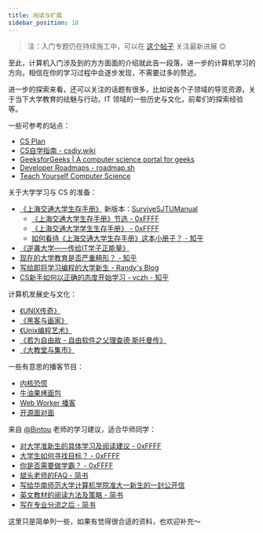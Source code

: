 ```yaml
---
title: 阅读与扩展
sidebar_position: 10
---
```



> 注：入门专题仍在持续施工中，可以在 [这个帖子](https://0xffff.one/d/1545) 关注最新进展 😊

至此，计算机入门涉及到的方方面面的介绍就此告一段落，进一步的计算机学习的方向，相信在你的学习过程中会逐步发现，不需要过多的赘述。

进一步的探索来看，还可以关注的话题有很多，比如说各个子领域的导览资源，关于当下大学教育的祛魅与行动，IT 领域的一些历史与文化，前辈们的探索经验等。

一些可参考的站点：

- [CS Plan](https://cs-plan.com)
- [CS自学指南 - csdiy.wiki](https://csdiy.wiki/)
- [GeeksforGeeks | A computer science portal for geeks](https://www.geeksforgeeks.org/)
- [Developer Roadmaps - roadmap.sh](https://roadmap.sh/)
- [Teach Yourself Computer Science](https://teachyourselfcs.com/)

关于大学学习与 CS 的准备：

- [《上海交通大学生存手册》](http://www.houxiaodi.com/assets/misc/manual.pdf) 新版本：[SurviveSJTUManual](https://liankeqin.gitbook.io/survivesjtumanual/)
    - [《上海交通大学生存手册》节选 - 0xFFFF](https://0xffff.one/d/1644)
    - [《上海交通大学学生生存手册》 - 0xFFFF](https://0xffff.one/d/104)
    - [如何看待《上海交通大学生存手册》这本小册子？ - 知乎](https://www.zhihu.com/question/23633140/answer/548346052)
- [《逆袭大学——传给IT学子正能量》](https://blog.csdn.net/sxhelijian/article/details/85908097)
- [现在的大学教育是否严重畸形？ - 知乎](https://www.zhihu.com/question/21018262/answer/48341261)
- [写给即将学习编程的大学新生 - Randy's Blog](https://lutaonan.com/blog/note-to-new-programming-students/)
- [CS新手如何以正确的态度开始学习 - vczh - 知乎](https://zhuanlan.zhihu.com/p/38493675)

计算机发展史与文化：

- [《UNIX传奇》](https://book.douban.com/subject/35292726/)
- [《黑客与画家》](https://book.douban.com/subject/6021440/)
- [《Unix编程艺术》](https://book.douban.com/subject/5387401/)
- [《若为自由故 - 自由软件之父理查德·斯托曼传》](https://book.douban.com/subject/26314527/)
- [《大教堂与集市》](https://book.douban.com/subject/25881855/)

一些有意思的播客节目：

- [内核恐慌](https://pan.icu/)
- [牛油果烤面包](https://avocadotoast.typlog.io/)
- [Web Worker 播客](https://www.webworker.tech/)
- [开源面对面](https://osf2f.net/)

来自 [@Bintou](https://0xffff.one/u/Bintou) 老师的学习建议，适合华师同学：

- [对大学准新生的具体学习及阅读建议 - 0xFFFF](https://0xffff.one/d/62)
- [大学生如何寻找目标？ - 0xFFFF](https://0xffff.one/d/56)
- [你是否需要做学霸？ - 0xFFFF](https://0xffff.one/d/60)
- [斌头老师的FAQ - 简书](https://www.jianshu.com/p/1f307bbd2b9f)
- [写给华南师范大学计算机学院准大一新生的一封公开信](http://cs.scnu.edu.cn/a/20150902/2012.html)
- [英文教材的阅读方法及策略 - 简书](https://www.jianshu.com/p/d6c29f714e9d)
- [写在专业分流之后 - 简书](https://www.jianshu.com/p/e5f4cd7018ae)

这里只是简单列一些，如果有觉得很合适的资料，也欢迎补充～
